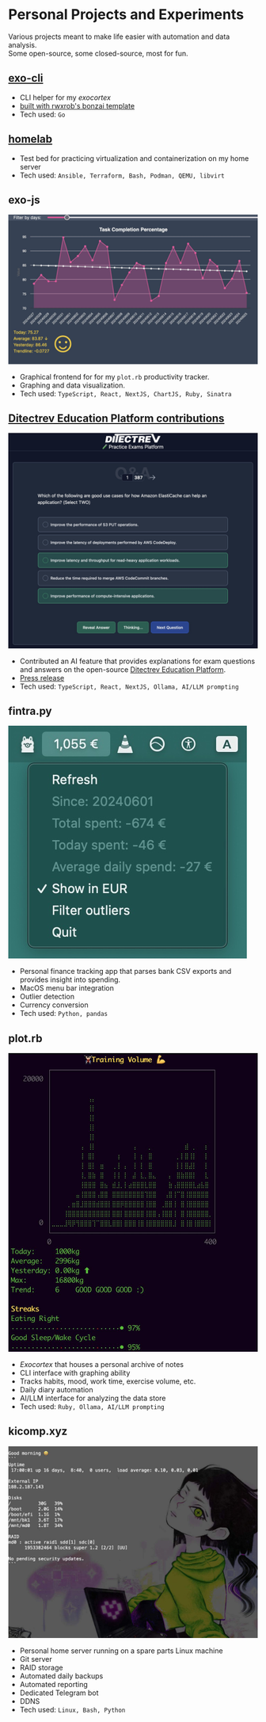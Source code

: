# Personal Projects and Experiments
Various projects meant to make life easier with automation and data analysis.  
Some open-source, some closed-source, most for fun.

## [exo-cli](https://github.com/emilosman/exo-cli)
- CLI helper for my _exocortex_
- [built with rwxrob's bonzai template](https://github.com/rwxrob/bonzai)
- Tech used: `Go`

## [homelab](https://github.com/emilosman/homelab)
- Test bed for practicing virtualization and containerization on my home server
- Tech used: `Ansible, Terraform, Bash, Podman, QEMU, libvirt`

## exo-js
![project](assets/exo-js.jpg)

- Graphical frontend for for my `plot.rb` productivity tracker.
- Graphing and data visualization.
- Tech used: `TypeScript, React, NextJS, ChartJS, Ruby, Sinatra`

## [Ditectrev Education Platform contributions](https://education.ditectrev.com/)
![project](assets/ditectrev.jpg)

- Contributed an AI feature that provides explanations for exam questions and answers on the open-source [Ditectrev Education Platform](https://education.ditectrev.com/).
- [Press release](https://www.linkedin.com/posts/ditectrev_ollama-ollama-opensource-activity-7203245362797506560-c9Jk)
- Tech used: `TypeScript, React, NextJS, Ollama, AI/LLM prompting`

## fintra.py
![project](assets/fintra.jpg)

- Personal finance tracking app that parses bank CSV exports and provides insight into spending.
- MacOS menu bar integration
- Outlier detection
- Currency conversion
- Tech used: `Python, pandas`

## plot.rb
![project](assets/plotrb.jpg)

- _Exocortex_ that houses a personal archive of notes
- CLI interface with graphing ability
- Tracks habits, mood, work time, exercise volume, etc.
- Daily diary automation
- AI/LLM interface for analyzing the data store
- Tech used: `Ruby, Ollama, AI/LLM prompting`

## kicomp.xyz
![project](assets/kicompxyz.jpg)

- Personal home server running on a spare parts Linux machine
- Git server
- RAID storage
- Automated daily backups
- Automated reporting
- Dedicated Telegram bot
- DDNS
- Tech used: `Linux, Bash, Python`

